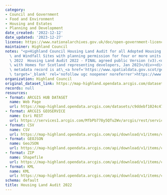 ```yaml
---
category:
- Council and Government
- Food and Environment
- Housing and Estates
- Planning and Development
date_created: '2022-12-12'
date_updated: '2023-12-27'
license: https://www.nationalarchives.gov.uk/doc/open-government-licence/version/3/
maintainer: Highland Council
notes: "<p>Highland Council Housing Land Audit for all Adopted Housing Land Sites\
  \ and Windfall Sites with planning permission for four or more units as at 1st June\
  \ 2022  Housing Land Audit 2022 - FINAL agreed public Version (v3).<div><br /></div><div>Agreed\
  \ with Homes for Scotland representing developers, Jan 2023</div><div><br /></div><div>Gemini\
  \ metadata record is at\_<a href='https://www.spatialdata.gov.scot/geonetwork/srv/eng/catalog.search#/metadata/97992370-d7c4-4e1b-a271-58c63b049648'\
  \ target='_blank' rel='nofollow ugc noopener noreferrer'>https://www.spatialdata.gov.scot/geonetwork/srv/eng/catalog.search#/metadata/97992370-d7c4-4e1b-a271-58c63b049648</a></div></p>"
organization: Highland Council
original_dataset_link: https://map-highland.opendata.arcgis.com/datasets/c9ddebf1024c47bda9bf2ff869c6c2ea_0
records: null
resources:
- format: ARCGIS HUB DATASET
  name: Web Page
  url: https://map-highland.opendata.arcgis.com/datasets/c9ddebf1024c47bda9bf2ff869c6c2ea_0
- format: ARCGIS GEOSERVICE
  name: Esri REST
  url: https://services1.arcgis.com/MfbPb778y5QTu2Wv/arcgis/rest/services/HLA2022_V2_PUBLIC/FeatureServer/0
- format: CSV
  name: CSV
  url: https://map-highland.opendata.arcgis.com/api/download/v1/items/c9ddebf1024c47bda9bf2ff869c6c2ea/csv?layers=0
- format: GEOJSON
  name: GeoJSON
  url: https://map-highland.opendata.arcgis.com/api/download/v1/items/c9ddebf1024c47bda9bf2ff869c6c2ea/geojson?layers=0
- format: ZIP
  name: Shapefile
  url: https://map-highland.opendata.arcgis.com/api/download/v1/items/c9ddebf1024c47bda9bf2ff869c6c2ea/shapefile?layers=0
- format: KML
  name: KML
  url: https://map-highland.opendata.arcgis.com/api/download/v1/items/c9ddebf1024c47bda9bf2ff869c6c2ea/kml?layers=0
schema: default
title: Housing Land Audit 2022
---
```

